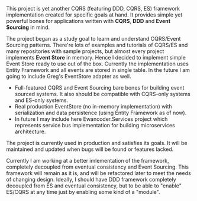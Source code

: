 This project is yet another CQRS (featuring DDD, CQRS, ES) framework
implementation created for specific goals at hand. It provides simple yet
powerful bones for applications written with **CQRS**, **DDD** and
**Event Sourcing** in mind.

The project began as a study goal to learn and understand CQRS/Event Sourcing
patterns. There're lots of examples and tutorials of CQRS/ES and many
repositories with sample projects, but almost every project implements
**Event Store** in memory. Hence I decided to implement simple Event Store
ready to use out of the box. Currently the implementation uses Entity Framework
and all events are stored in single table. In the future I am going to include
Greg's EventStore adapter as well.

* Full-featured CQRS and Event Sourcing bare bones for building event sourced
systems. It also should be compatible with CQRS-only systems and ES-only systems.
* Real production EventStore (no in-memory implementation) with serialization
and data persistence (using Entity Framework as of now).
* In future I may include here Ewancoder.Services project which represents
service bus implementation for building microservices architecture.

The project is currently used in production and satisfies its goals. It will be
maintained and updated when bugs will be found or features lacked.

Currently I am working at a better imlementation of the framework, completely
decoupled from eventual consistency and Event Sourcing. This framework will
remain as it is, and will be refactored later to meet the needs of changing
design. Ideally, I should have DDD framework completely decoupled from ES and
eventual consistency, but to be able to "enable" ES/CQRS at any time just by
enabling some kind of a "module".
